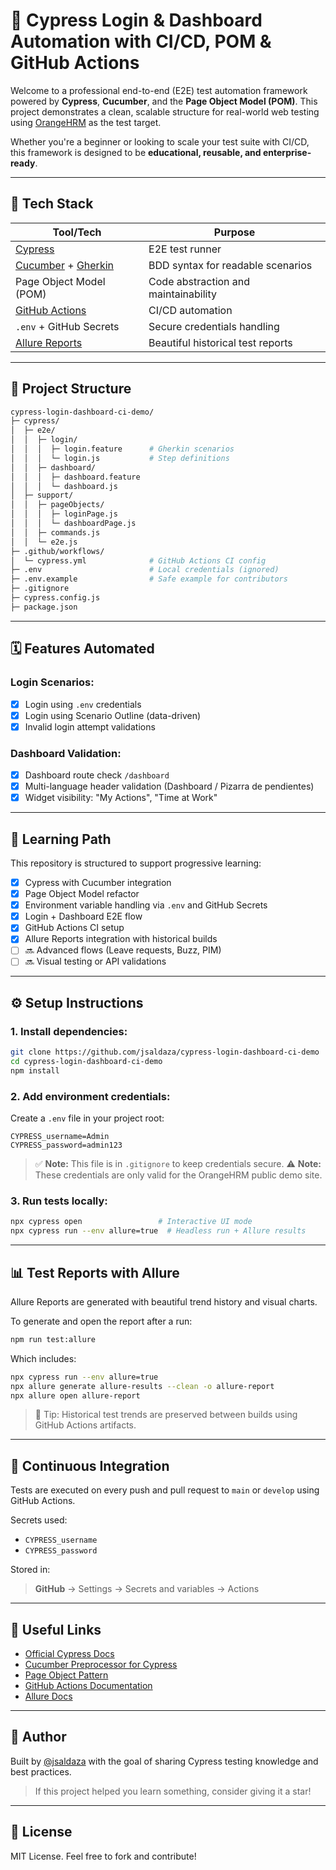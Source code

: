 # 🚀 Cypress Login & Dashboard Automation with CI/CD, POM & GitHub Actions

Welcome to a professional end-to-end (E2E) test automation framework powered by **Cypress**, **Cucumber**, and the **Page Object Model (POM)**. This project demonstrates a clean, scalable structure for real-world web testing using [OrangeHRM](https://opensource-demo.orangehrmlive.com/) as the test target.

Whether you're a beginner or looking to scale your test suite with CI/CD, this framework is designed to be **educational, reusable, and enterprise-ready**.

---

## 🚀 Tech Stack

| Tool/Tech                         | Purpose                           |
|----------------------------------|-----------------------------------|
| [Cypress](https://www.cypress.io/)                 | E2E test runner                    |
| [Cucumber](https://cucumber.io/) + [Gherkin](https://cucumber.io/docs/gherkin/reference/) | BDD syntax for readable scenarios |
| Page Object Model (POM)          | Code abstraction and maintainability |
| [GitHub Actions](https://github.com/features/actions)         | CI/CD automation                   |
| `.env` + GitHub Secrets          | Secure credentials handling       |
| [Allure Reports](https://docs.qameta.io/allure)   | Beautiful historical test reports  |

---

## 📁 Project Structure

```bash
cypress-login-dashboard-ci-demo/
├─ cypress/
│  ├─ e2e/
│  │  ├─ login/
│  │  │  ├─ login.feature      # Gherkin scenarios
│  │  │  └─ login.js           # Step definitions
│  │  ├─ dashboard/
│  │  │  ├─ dashboard.feature
│  │  │  └─ dashboard.js
│  ├─ support/
│  │  ├─ pageObjects/
│  │  │  ├─ loginPage.js
│  │  │  └─ dashboardPage.js
│  │  ├─ commands.js
│  │  └─ e2e.js
├─ .github/workflows/
│  └─ cypress.yml              # GitHub Actions CI config
├─ .env                        # Local credentials (ignored)
├─ .env.example                # Safe example for contributors
├─ .gitignore
├─ cypress.config.js
├─ package.json
```

---

## 🗓️ Features Automated

### Login Scenarios:
- [x] Login using `.env` credentials
- [x] Login using Scenario Outline (data-driven)
- [x] Invalid login attempt validations

### Dashboard Validation:
- [x] Dashboard route check `/dashboard`
- [x] Multi-language header validation (Dashboard / Pizarra de pendientes)
- [x] Widget visibility: "My Actions", "Time at Work"

---

## 🧠 Learning Path

This repository is structured to support progressive learning:

- [x] Cypress with Cucumber integration
- [x] Page Object Model refactor
- [x] Environment variable handling via `.env` and GitHub Secrets
- [x] Login + Dashboard E2E flow
- [x] GitHub Actions CI setup
- [x] Allure Reports integration with historical builds
- [ ] 🔜 Advanced flows (Leave requests, Buzz, PIM)
- [ ] 🔜 Visual testing or API validations

---

## ⚙️ Setup Instructions

### 1. Install dependencies:
```bash
git clone https://github.com/jsaldaza/cypress-login-dashboard-ci-demo
cd cypress-login-dashboard-ci-demo
npm install
```

### 2. Add environment credentials:

Create a `.env` file in your project root:

```env
CYPRESS_username=Admin
CYPRESS_password=admin123
```

> ✅ **Note:** This file is in `.gitignore` to keep credentials secure.
> ⚠️ **Note:** These credentials are only valid for the OrangeHRM public demo site.

### 3. Run tests locally:
```bash
npx cypress open                 # Interactive UI mode
npx cypress run --env allure=true  # Headless run + Allure results
```

---

## 📊 Test Reports with Allure

Allure Reports are generated with beautiful trend history and visual charts.

To generate and open the report after a run:
```bash
npm run test:allure
```

Which includes:
```bash
npx cypress run --env allure=true
npx allure generate allure-results --clean -o allure-report
npx allure open allure-report
```

> 🧠 Tip: Historical test trends are preserved between builds using GitHub Actions artifacts.

---

## 🚀 Continuous Integration

Tests are executed on every push and pull request to `main` or `develop` using GitHub Actions.

Secrets used:
- `CYPRESS_username`
- `CYPRESS_password`

Stored in:
> **GitHub** → Settings → Secrets and variables → Actions

---

## 🔗 Useful Links
- [Official Cypress Docs](https://docs.cypress.io/)
- [Cucumber Preprocessor for Cypress](https://github.com/badeball/cypress-cucumber-preprocessor)
- [Page Object Pattern](https://martinfowler.com/bliki/PageObject.html)
- [GitHub Actions Documentation](https://docs.github.com/actions)
- [Allure Docs](https://docs.qameta.io/allure/)

---

## 🙌 Author

Built by [@jsaldaza](https://github.com/jsaldaza) with the goal of sharing Cypress testing knowledge and best practices.

> If this project helped you learn something, consider giving it a star!

---

## 📱 License

MIT License. Feel free to fork and contribute!
